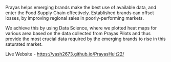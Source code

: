 Prayas helps emerging brands make the best use of available data, and enter the Food Supply Chain effectively. Established brands can offset losses, by improving regional sales in poorly-performing markets.

We achieve this by using Data Science, where we plotted heat maps for various area based on the data collected from Prayas Pilots and thus provide the most crucial data required by the emerging brands to rise in this saturated market.

Live Website - https://yash2673.github.io/PrayasHult22/
